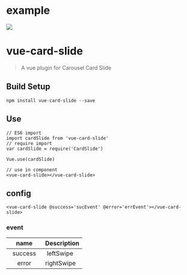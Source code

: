 # example
![](https://sfault-image.b0.upaiyun.com/379/988/3799885888-5ac982b98cd43_articlex)  

# vue-card-slide

> A vue plugin for Carousel Card Slide

## Build Setup
```JS
npm install vue-card-slide --save
```

## Use 
```JS
// ES6 import
import cardSlide from 'vue-card-slide'
// require import
var cardSlide = require('CardSlide')

Vue.use(cardSlide)

// use in component
<vue-card-slide></vue-card-slide>
```

## config
```JS
<vue-card-slide @success='sucEvent' @error='errEvent'></vue-card-slide>
```

### event

| name | Description   |
| :--------:   | -----  |
|    success    |  leftSwipe
|    error    |  rightSwipe

